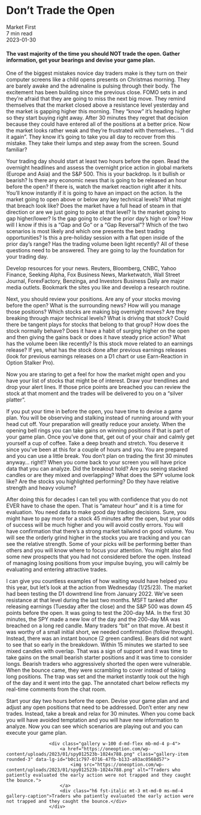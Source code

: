 
<div class="bg-secondary">
<h1 class="py-5 ms-3 ms-md-4 my-0">Don’t Trade the Open</h1>
</div>
<div class="d-flex align-items-center flex-wrap text-muted ps-3 ps-md-4 py-3 border-top border-bottom">
<div class="border-end pe-3 me-3">
<span class="badge bg-faded-primary text-primary">
Market First </span>
</div>
<div class="fs-sm pe-3 border-end me-3">7 min read</div>
<div class="fs-sm">
2023-01-30 </div>
</div>
<section class="px-3 px-md-4 py-4">
<h4 class="wp-block-heading">The vast majority of the time you should NOT trade the open. Gather information, get your bearings and devise your game plan.</h4>
<p>One of the biggest mistakes novice day traders make is they turn on their computer screens like a child opens presents on Christmas morning. They are barely awake and the adrenaline is pulsing through their body. The excitement has been building since the previous close. FOMO sets in and they’re afraid that they are going to miss the next big move. They remind themselves that the market closed above a resistance level yesterday and the market is gapping higher this morning. They “know” it’s heading higher so they start buying right away. After 30 minutes they regret that decision because they could have entered all of the positions at a better price. Now the market looks rather weak and they’re frustrated with themselves… “I did it again”. They know it’s going to take you all day to recover from this mistake. They take their lumps and step away from the screen. Sound familiar?</p>
<p>Your trading day should start at least two hours before the open. Read the overnight headlines and assess the overnight price action in global markets (Europe and Asia) and the S&amp;P 500. This is your backdrop. Is it bullish or bearish? Is there any economic news that is going to be released an hour before the open? If there is, watch the market reaction right after it hits. You’ll know instantly if it is going to have an impact on the action. Is the market going to open above or below any key technical levels? What might that breach look like? Does the market have a full head of steam in that direction or are we just going to poke at that level? Is the market going to gap higher/lower? Is the gap going to clear the prior day’s high or low? How will I know if this is a “Gap and Go” or a “Gap Reversal”? Which of the two scenarios is most likely and which one presents the best trading opportunities? Is this a pre-holiday session with a flat open inside of the prior day’s range? Has the trading volume been light recently? All of these questions need to be answered. They are going to lay the foundation for your trading day. </p>
<p>Develop resources for your news. Reuters, Bloomberg, CNBC, Yahoo Finance, Seeking Alpha, Fox Business News, Marketwatch, Wall Street Journal, ForexFactory, Benzinga, and Investors Business Daily are major media outlets. Bookmark the sites you like and develop a research routine.</p>
<p>Next, you should review your positions. Are any of your stocks moving before the open? What is the surrounding news? How will you manage those positions? Which stocks are making big overnight moves? Are they breaking through major technical levels? What is driving that stock? Could there be tangent plays for stocks that belong to that group? How does the stock normally behave? Does it have a habit of surging higher on the open and then giving the gains back or does it have steady price action? What has the volume been like recently? Is this stock move related to an earnings release? If yes, what has the stock done after previous earnings releases (look for previous earnings releases on a D1 chart or use Earn-Reaction in Option Stalker Pro). </p>
<p>Now you are staring to get a feel for how the market might open and you have your list of stocks that might be of interest. Draw your trendlines and drop your alert lines. If those price points are breached you can review the stock at that moment and the trades will be delivered to you on a “silver platter”.</p>
<p>If you put your time in before the open, you have time to devise a game plan. You will be observing and stalking instead of running around with your head cut off. Your preparation will greatly reduce your anxiety. When the opening bell rings you can take gains on winning positions if that is part of your game plan. Once you’ve done that, get out of your chair and calmly get yourself a cup of coffee. Take a deep breath and stretch. You deserve it since you’ve been at this for a couple of hours and you. You are prepared and you can use a little break. You don’t plan on trading the first 30 minutes anyway… right!? When you come back to your screen you will have price data that you can analyze. Did the breakout hold? Are you seeing stacked candles or are they mixed and overlapping? What does the SPY volume look like? Are the stocks you highlighted performing? Do they have relative strength and heavy volume?</p>
<p>After doing this for decades I can tell you with confidence that you do not EVER have to chase the open. That is “amateur hour” and it is a time for evaluation. You need data to make good day trading decisions. Sure, you might have to pay more for a stock 45 minutes after the open, but your odds of success will be much higher and you will avoid costly errors. You will have confirmation that there’s a strong market tailwind on good volume. You will see the orderly grind higher in the stocks you are tracking and you can see the relative strength. Some of your picks will be performing better than others and you will know where to focus your attention. You might also find some new prospects that you had not considered before the open. Instead of managing losing positions from your impulse buying, you will calmly be evaluating and entering attractive trades. </p>
<p>I can give you countless examples of how waiting would have helped you this year, but let’s look at the action from Wednesday (1/25/23). The market had been testing the D1 downtrend line from January 2022. We’ve seen resistance at that level during the last two months. MSFT tanked after releasing earnings (Tuesday after the close) and the S&amp;P 500 was down 45 points before the open. It was going to test the 200-day MA. In the first 30 minutes, the SPY made a new low of the day and the 200-day MA was breached on a long red candle. Many traders “bit” on that move. At best it was worthy of a small initial short, we needed confirmation (follow through). Instead, there was an instant bounce (2 green candles). Bears did not want to see that so early in the breakdown. Within 15 minutes we started to see mixed candles with overlap. That was a sign of support and it was time to take gains on the small bearish starter positions and it was time to consider longs. Bearish traders who aggressively shorted the open were vulnerable. When the bounce came, they were scrambling to cover instead of taking long positions. The trap was set and the market instantly took out the high of the day and it went into the gap. The annotated chart below reflects my real-time comments from the chat room. </p>
<p>Start your day two hours before the open. Devise your game plan and and adjust any open positions that need to be addressed. Don’t enter any new trades. Instead, take a break and relax for 30 minutes. When you come back you will have avoided temptation and you will have new information to analyze. Now you can see which scenarios are playing out and you can execute your game plan.</p>

                    <div class="gallery w-100 d-md-flex mb-md-4 p-4">
                        <a href="https://oneoption.com/wp-content/uploads/2023/01/spy012523b-1024x788.png" class="gallery-item rounded-3" data-lg-id="b0c1c797-0716-47fb-b133-a93ac0568d57">
                            <img src="https://oneoption.com/wp-content/uploads/2023/01/spy012523b-1024x788.png" alt="Traders who patiently evaluated the early action were not trapped and they caught the bounce.">
                        </a>
                        <div class="h6 fst-italic mt-3 mt-md-0 ms-md-4 gallery-caption">Traders who patiently evaluated the early action were not trapped and they caught the bounce.</div>
                    </div>
                
<p></p>
</section>
